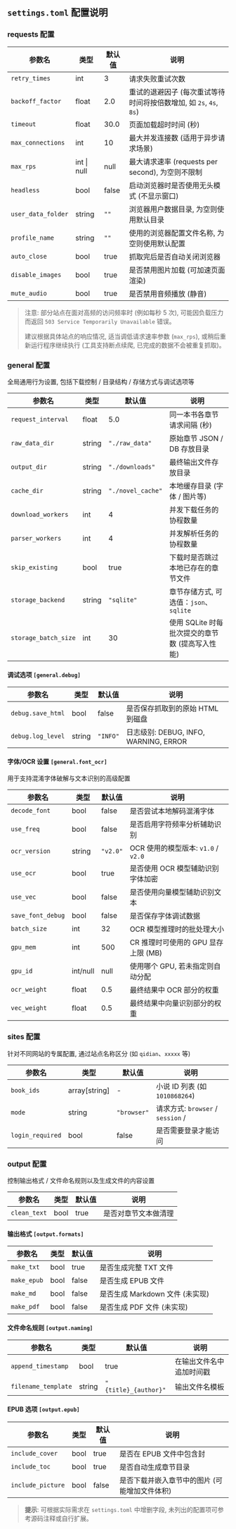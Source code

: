 ## `settings.toml` 配置说明

### requests 配置

| 参数名            | 类型    | 默认值          | 说明                                   |
|------------------|--------|---------------|--------------------------------------|
| `retry_times`      | int    | 3             | 请求失败重试次数                         |
| `backoff_factor`   | float  | 2.0           | 重试的退避因子 (每次重试等待时间将按倍数增加, 如 `2s`, `4s`, `8s`) |
| `timeout`          | float  | 30.0          | 页面加载超时时间 (秒)                    |
| `max_connections`  | int    | 10            | 最大并发连接数 (适用于异步请求场景)       |
| `max_rps`           | int \| null | null    | 最大请求速率 (requests per second), 为空则不限制 |
| `headless`         | bool   | false         | 启动浏览器时是否使用无头模式 (不显示窗口)          |
| `user_data_folder` | string | `""`          | 浏览器用户数据目录, 为空则使用默认目录      |
| `profile_name`     | string | `""`          | 使用的浏览器配置文件名称, 为空则使用默认配置        |
| `auto_close`       | bool   | true          | 抓取完后是否自动关闭浏览器               |
| `disable_images`   | bool   | true          | 是否禁用图片加载 (可加速页面渲染)           |
| `mute_audio`       | bool   | true          | 是否禁用音频播放 (静音)                 |

> 注意: 部分站点在面对高频的访问频率时 (例如每秒 5 次), 可能因负载压力而返回 `503 Service Temporarily Unavailable` 错误。
>
> 建议根据具体站点的响应情况, 适当调低请求速率参数 (`max_rps`), 或稍后重新运行程序继续执行 (工具支持断点续爬, 已完成的数据不会被重复抓取)。

### general 配置

全局通用行为设置, 包括下载控制 / 目录结构 / 存储方式与调试选项等

| 参数名               | 类型    | 默认值              | 说明                                   |
|---------------------|--------|-------------------|--------------------------------------|
| `request_interval`   | float  | 5.0               | 同一本书各章节请求间隔 (秒)                   |
| `raw_data_dir`       | string | `"./raw_data"`    | 原始章节 JSON / DB 存放目录             |
| `output_dir`         | string | `"./downloads"`   | 最终输出文件存放目录                   |
| `cache_dir`          | string | `"./novel_cache"` | 本地缓存目录 (字体 / 图片等)       |
| `download_workers`   | int    | 4                 | 并发下载任务的协程数量                         |
| `parser_workers`     | int    | 4                 | 并发解析任务的协程数量                        |
| `skip_existing`      | bool   | true              | 下载时是否跳过本地已存在的章节文件            |
| `storage_backend`    | string | `"sqlite"`        | 章节存储方式, 可选值：`json`、`sqlite`   |
| `storage_batch_size` | int    | 30                | 使用 SQLite 时每批次提交的章节数 (提高写入性能) |

#### 调试选项 `[general.debug]`

| 参数名               | 类型    | 默认值              | 说明                                   |
|---------------------|--------|-------------------|--------------------------------------|
| `debug.save_html`    | bool   | false             | 是否保存抓取到的原始 HTML 到磁盘         |
| `debug.log_level`    | string | `"INFO"`          | 日志级别: DEBUG, INFO, WARNING, ERROR |

#### 字体/OCR 设置 `[general.font_ocr]`

用于支持混淆字体破解与文本识别的高级配置

| 参数名            | 类型         | 默认值     | 说明                                                   |
|------------------|--------------|------------|--------------------------------------------------------|
| `decode_font`     | bool         | false      | 是否尝试本地解码混淆字体                                |
| `use_freq`        | bool         | false      | 是否启用字符频率分析辅助识别                             |
| `ocr_version`     | string       | `"v2.0"`   | OCR 使用的模型版本: `v1.0` / `v2.0`                      |
| `use_ocr`         | bool         | true       | 是否使用 OCR 模型辅助识别字体加密                          |
| `use_vec`         | bool         | false      | 是否使用向量模型辅助识别文本                              |
| `save_font_debug` | bool         | false      | 是否保存字体调试数据                                     |
| `batch_size`      | int          | 32         | OCR 模型推理时的批处理大小                               |
| `gpu_mem`         | int          | 500        | CR 推理时可使用的 GPU 显存上限 (MB)                      |
| `gpu_id`          | int/null     | null       | 使用哪个 GPU, 若未指定则自动分配                         |
| `ocr_weight`      | float        | 0.5        | 最终结果中 OCR 部分的权重                                |
| `vec_weight`      | float        | 0.5        | 最终结果中向量识别部分的权重                             |

### sites 配置

针对不同网站的专属配置, 通过站点名称区分 (如 `qidian`、`xxxxx` 等)

| 参数名           | 类型             | 默认值        | 说明                                                           |
|------------------|------------------|---------------|----------------------------------------------------------------|
| `book_ids`        | array[string]     | -             | 小说 ID 列表 (如 `1010868264`)                                 |
| `mode`            | string            | `"browser"`   | 请求方式: `browser` / `session` /                             |
| `login_required`  | bool              | false         | 是否需要登录才能访问                                           |

### output 配置

控制输出格式 / 文件命名规则以及生成文件的内容设置

| 参数名                         | 类型     | 默认值                          | 说明                                       |
|-------------------------------|---------|-------------------------------|-------------------------------------------|
| `clean_text`                  | bool    | true                          | 是否对章节文本做清理                         |

#### 输出格式 `[output.formats]`

| 参数名                         | 类型     | 默认值                          | 说明                                       |
|-------------------------------|---------|-------------------------------|-------------------------------------------|
| `make_txt`                    | bool    | true                          | 是否生成完整 TXT 文件                       |
| `make_epub`                   | bool    | false                         | 是否生成 EPUB 文件                         |
| `make_md`                     | bool    | false                         | 是否生成 Markdown 文件 (未实现)             |
| `make_pdf`                    | bool    | false                         | 是否生成 PDF 文件 (未实现)                  |

#### 文件命名规则 `[output.naming]`

| 参数名                         | 类型     | 默认值                          | 说明                                       |
|-------------------------------|---------|-------------------------------|-------------------------------------------|
| `append_timestamp`            | bool    | true                          | 在输出文件名中追加时间戳                     |
| `filename_template`           | string  | `"{title}_{author}"`          | 输出文件名模板                              |

#### EPUB 选项 `[output.epub]`

| 参数名                         | 类型     | 默认值                          | 说明                                       |
|-------------------------------|---------|-------------------------------|-------------------------------------------|
| `include_cover`               | bool    | true                          | 是否在 EPUB 文件中包含封                    |
| `include_toc`                 | bool    | true                          | 是否自动生成章节目录                        |
| `include_picture`             | bool    | false                         | 是否下载并嵌入章节中的图片 (可能增加文件体积) |

> **提示**: 可根据实际需求在 `settings.toml` 中增删字段, 未列出的配置项可参考源码注释或自行扩展。
